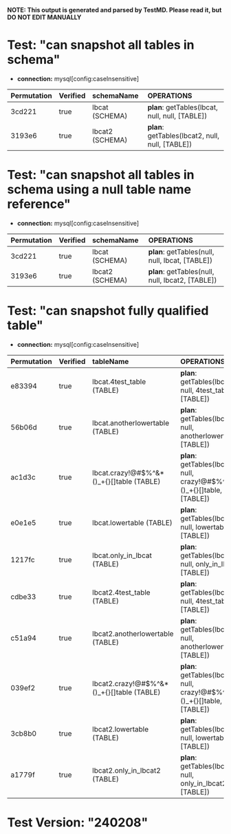 **NOTE: This output is generated and parsed by TestMD. Please read it, but DO NOT EDIT MANUALLY**

# Test: "can snapshot all tables in schema" #

- **connection:** mysql[config:caseInsensitive]

| Permutation | Verified | schemaName      | OPERATIONS
| :---------- | :------- | :-------------- | :------
| 3cd221      | true     | lbcat (SCHEMA)  | **plan**: getTables(lbcat, null, null, [TABLE])
| 3193e6      | true     | lbcat2 (SCHEMA) | **plan**: getTables(lbcat2, null, null, [TABLE])

# Test: "can snapshot all tables in schema using a null table name reference" #

- **connection:** mysql[config:caseInsensitive]

| Permutation | Verified | schemaName      | OPERATIONS
| :---------- | :------- | :-------------- | :------
| 3cd221      | true     | lbcat (SCHEMA)  | **plan**: getTables(null, null, lbcat, [TABLE])
| 3193e6      | true     | lbcat2 (SCHEMA) | **plan**: getTables(null, null, lbcat2, [TABLE])

# Test: "can snapshot fully qualified table" #

- **connection:** mysql[config:caseInsensitive]

| Permutation | Verified | tableName                                 | OPERATIONS
| :---------- | :------- | :---------------------------------------- | :------
| e83394      | true     | lbcat.4test_table (TABLE)                 | **plan**: getTables(lbcat, null, 4test_table, [TABLE])
| 56b06d      | true     | lbcat.anotherlowertable (TABLE)           | **plan**: getTables(lbcat, null, anotherlowertable, [TABLE])
| ac1d3c      | true     | lbcat.crazy!@#$%^&*()_+{}[]table (TABLE)  | **plan**: getTables(lbcat, null, crazy!@#$%^&*()_+{}[]table, [TABLE])
| e0e1e5      | true     | lbcat.lowertable (TABLE)                  | **plan**: getTables(lbcat, null, lowertable, [TABLE])
| 1217fc      | true     | lbcat.only_in_lbcat (TABLE)               | **plan**: getTables(lbcat, null, only_in_lbcat, [TABLE])
| cdbe33      | true     | lbcat2.4test_table (TABLE)                | **plan**: getTables(lbcat2, null, 4test_table, [TABLE])
| c51a94      | true     | lbcat2.anotherlowertable (TABLE)          | **plan**: getTables(lbcat2, null, anotherlowertable, [TABLE])
| 039ef2      | true     | lbcat2.crazy!@#$%^&*()_+{}[]table (TABLE) | **plan**: getTables(lbcat2, null, crazy!@#$%^&*()_+{}[]table, [TABLE])
| 3cb8b0      | true     | lbcat2.lowertable (TABLE)                 | **plan**: getTables(lbcat2, null, lowertable, [TABLE])
| a1779f      | true     | lbcat2.only_in_lbcat2 (TABLE)             | **plan**: getTables(lbcat2, null, only_in_lbcat2, [TABLE])

# Test Version: "240208" #